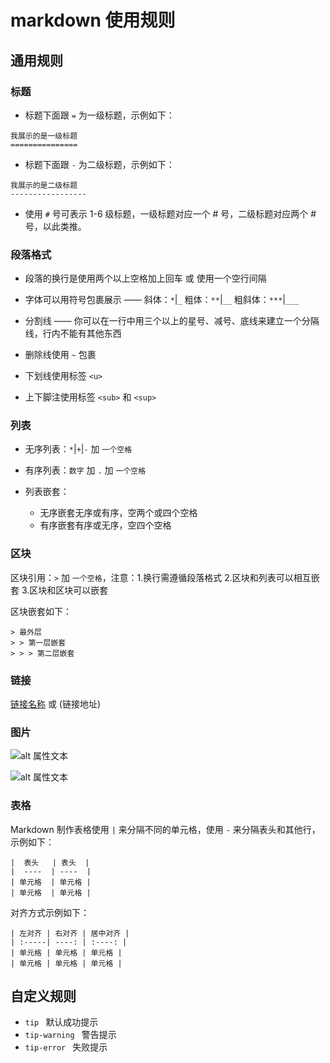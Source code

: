 # markdown 使用规则

## 通用规则

### 标题

- 标题下面跟 `=` 为一级标题，示例如下：
```
我展示的是一级标题
===============
```

- 标题下面跟 `-` 为二级标题，示例如下：
```
我展示的是二级标题
-----------------
```

- 使用 `#` 号可表示 1-6 级标题，一级标题对应一个 # 号，二级标题对应两个 # 号，以此类推。

### 段落格式

- 段落的换行是使用两个以上空格加上回车 或 使用一个空行间隔

- 字体可以用符号包裹展示 —— 斜体：`*`|`_`  粗体：`**`|`__`  粗斜体：`***`|`___`

- 分割线 —— 你可以在一行中用三个以上的星号、减号、底线来建立一个分隔线，行内不能有其他东西

- 删除线使用 `~` 包裹

- 下划线使用标签 `<u>`

- 上下脚注使用标签 `<sub>` 和 `<sup>`

### 列表

- 无序列表：`*`|`+`|`-` 加 `一个空格`

- 有序列表：`数字` 加 `.` 加 `一个空格`

- 列表嵌套：
  - 无序嵌套无序或有序，空两个或四个空格
  - 有序嵌套有序或无序，空四个空格

### 区块
区块引用：`>` 加 `一个空格`，注意：1.换行需遵循段落格式 2.区块和列表可以相互嵌套 3.区块和区块可以嵌套

区块嵌套如下：
```
> 最外层
> > 第一层嵌套
> > > 第二层嵌套
```

### 链接
[链接名称](链接地址) 或 (链接地址)

### 图片
![alt 属性文本](图片地址)

![alt 属性文本](图片地址 "可选标题")

### 表格
Markdown 制作表格使用 `|` 来分隔不同的单元格，使用 `-` 来分隔表头和其他行，示例如下：
```
|  表头   | 表头  |
|  ----  | ----  |
| 单元格  | 单元格 |
| 单元格  | 单元格 |
```

对齐方式示例如下：
```
| 左对齐 | 右对齐 | 居中对齐 |
| :-----| ----: | :----: |
| 单元格 | 单元格 | 单元格 |
| 单元格 | 单元格 | 单元格 |
```

## 自定义规则

- ```tip ``` 默认成功提示
- ```tip-warning ``` 警告提示
- ```tip-error ``` 失败提示